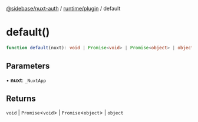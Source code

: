 [@sidebase/nuxt-auth](../../../index.md) / [runtime/plugin](../index.md) / default

# default()

```ts
function default(nuxt): void | Promise<void> | Promise<object> | object
```

## Parameters

• **nuxt**: `_NuxtApp`

## Returns

`void` \| `Promise`\<`void`\> \| `Promise`\<`object`\> \| `object`
